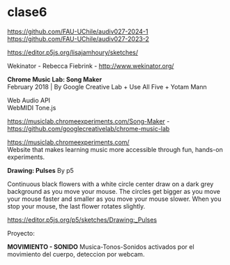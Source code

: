 # clase6  


https://github.com/FAU-UChile/audiv027-2024-1  
https://github.com/FAU-UChile/audiv027-2023-2  

https://editor.p5js.org/lisajamhoury/sketches/
  
Wekinator - Rebecca Fiebrink - http://www.wekinator.org/  
  
**Chrome Music Lab: Song Maker**  
February 2018 | By Google Creative Lab + Use All Five + Yotam Mann 

Web Audio API  
WebMIDI 
Tone.js  
  
https://musiclab.chromeexperiments.com/Song-Maker - https://github.com/googlecreativelab/chrome-music-lab  
  
https://musiclab.chromeexperiments.com/  
Website that makes learning music more accessible through fun, hands-on experiments.   

**Drawing: Pulses**
By p5

Continuous black flowers with a white circle center draw on a dark grey background as you move your mouse. The circles get bigger as you move your mouse faster and smaller as you move your mouse slower. When you stop your mouse, the last flower rotates slightly.  
  
https://editor.p5js.org/p5/sketches/Drawing:_Pulses  

  
Proyecto:
  
**MOVIMIENTO - SONIDO** 
Musica-Tonos-Sonidos activados por el movimiento del cuerpo, deteccion por webcam.
